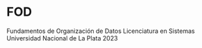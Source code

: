 # FOD
Fundamentos de Organización de Datos
Licenciatura en Sistemas
Universidad Nacional de La Plata
2023
